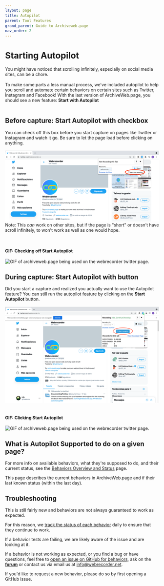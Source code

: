 ```yaml
---
layout: page
title: Autopilot
parent: Tool Features
grand_parent: Guide to Archiveweb.page
nav_order: 2
---
```


# Starting Autopilot

You might have noticed that scrolling infinitely, especially on social media sites, can be a chore.
<br>
<br>
To make some parts a less manual process, we've included autopilot to help you scroll and automate certain behaviors on certain sites such as Twitter, Instagram and Facebook!
With the last version of ArchiveWeb.page, you should see a new feature: <b>Start with Autopilot</b>
<br>
<br>

## Before capture: Start Autopilot with checkbox
You can check off this box before you start capture on pages like Twitter or Instagram and watch it go. Be sure to let the page load before clicking on anything. 
<br><br>
![Screenshot of archiveweb.page extension interface. Red circle over the Start Autopilot checkbox](/assets/images/features/archivewebpage-before-v0.6.1.png)
Note: This <i>can</i> work on other sites, but if the page is "short" or doesn't have scroll infinitely, to won't work as well as one would hope. 

<br>

#### GIF: Checking off Start Autopilot
![GIF of archiveweb.page being used on the webrecorder twitter page.](/assets/images/features/archivewebpage-before-v0.6.1.gif)



## During capture: Start Autopilot with button
Did you start a capture and realized you actually want to use the Autopilot feature? You can still run the autopilot feature by clicking on the <b>Start Autopilot</b> button.
<br><br>
![Screenshot of archiveweb.page extension interface. Red circle over the Start Autopilot button](/assets/images/features/archivewebpage-after-v0.6.1.png)
<br><br>

#### GIF: Clicking Start Autopilot
![GIF of archiveweb.page being used on the webrecorder twitter page.](/assets/images/features/archivewebpage-after-v0.6.1.gif)


## What is Autopilot Supported to do on a given page?

For more info on available behaviors, what they're supposed to do, and their current status, see the [Behaviors Overview and Status](./behaviors) page.

This page describes the current behaviors in ArchiveWeb.page and if their last known status (within the last day).

## Troubleshooting

This is still fairly new and behaviors are not always guaranteed to work as expected.

For this reason, we [track the status of each behavior](./behaviors) daily to ensure that they continue to work.

If a behavior tests are failing, we are likely aware of the issue and are looking at it.

If a behavior is not working as expected, or you find a bug or have questions, feel free to [open an issue on GitHub for behaviors](https://github.com/webrecorder/browsertrix-behaviors/issues), ask on the <a href="https://forum.webrecorder.net/" target="_blank"><b>forum</b></a>
or contact us via email us at <info@webrecorder.net>.

If you'd like to request a new behavior, please do so by first opening a GitHub issue.


